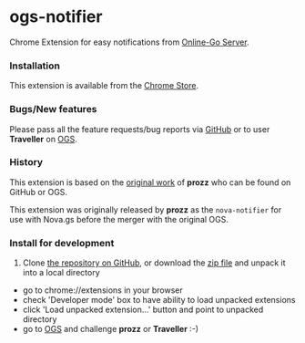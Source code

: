 ogs-notifier
============

Chrome Extension for easy notifications from [Online-Go Server](https://online-go.com).

### Installation
This extension is available from the [Chrome Store](https://chrome.google.com/webstore/detail/ogs-notifier/fcoiihedkoepncejhcojgooljcflgpki).

### Bugs/New features
Please pass all the feature requests/bug reports via [GitHub](https://github.com/traveller42/ogs-notifier/issues) or to user **Traveller** on [OGS](https://online-go.com).

### History
This extension is based on the [original work](https://github.com/prozz/ogs-notifier) of **prozz** who can be found on GitHub or OGS.

This extension was originally released by **prozz** as the `nova-notifier` for use with Nova.gs before the merger with the original OGS.

### Install for development
1. Clone [the repository on GitHub](https://github.com/traveller42/ogs-notifier),
or download the [zip file](https://github.com/traveller42/ogs-notifier/archive/master.zip) and unpack it into a local directory
* go to chrome://extensions in your browser
* check 'Developer mode' box to have ability to load unpacked extensions
* click 'Load unpacked extension...' button and point to unpacked directory
* go to [OGS](https://online-go.com) and challenge **prozz** or **Traveller** :-)
